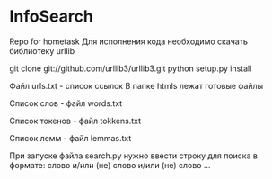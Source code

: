 # InfoSearch
Repo for hometask 
Для исполнения кода необходимо скачать библиотеку urllib

 git clone git://github.com/urllib3/urllib3.git
 python setup.py install
 
 Файл urls.txt - список ссылок
 В папке htmls лежат готовые файлы
 
Список слов - файл words.txt

Список токенов - файл tokkens.txt

Список лемм - файл lemmas.txt

При запуске файла search.py нужно ввести строку для поиска в формате: слово и/или (не) слово и/или (не) слово ... 
